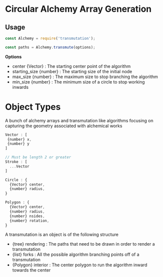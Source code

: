 # Circular Alchemy Array Generation

## Usage

```js
const Alchemy = require('transmutation');

const paths = Alchemy.transmute(options);
```

**Options**
+ center {Vector} : The starting center point of the algorithm
+ starting\_size {number} : The starting size of the initial node
+ max\_size {number} : The maximum size to stop branching the algorithm
+ min\_size {number} : The minimum size of a circle to stop working inwards


# Object Types

A bunch of alchemy arrays and transmutation like algorithms focusing on capturing the geometry associated with alchemical works

```js
Vector : [
 {number} x,
 {number} y
]

// Must be length 2 or greater
Stroke : [
  ...Vector
]

Circle : {
  {Vector} center,
  {number} radius,
}

Polygon : {
  {Vector} center,
  {number} radius,
  {number} nsides,
  {number} rotation,
}
```

A transmutation is an object is of the following structure

+ {tree<Stroke>} rendering : The paths that need to be drawn in order to render a transmutation
+ {list<Polygon>}  forks    : All the possible algorithm branching points off of a transmutation
+ {Polygon}       interior  : The center polygon to run the algorithm inward towards the center
